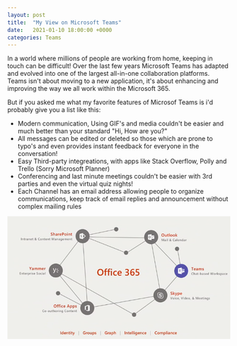 ```yaml
---
layout: post
title:  "My View on Microsoft Teams"
date:   2021-01-10 18:00:00 +0000
categories: Teams
---
```

In a world where millions of people are working from home, keeping in touch can be difficult! Over the last few years Microsoft Teams has adapted and evolved into one of the largest all-in-one collaboration platforms. Teams isn't about moving to a new application, it's about enhancing and improving the way we all work within the Microsoft 365.

But if you asked me what my favorite features of Microsof Teams is i'd probably give you a list like this:

* Modern communication, Using GIF's and media couldn't be easier and much better than your standard "Hi, How are you?"
* All messages can be edited or deleted so those which are prone to typo's and even provides instant feedback for everyone in the conversation!
* Easy Third-party integreations, with apps like Stack Overflow, Polly and Trello (Sorry Microsoft Planner)
* Conferencing and last minute meetings couldn't be easier with 3rd parties and even the virtual quiz nights!
* Each Channel has an email address allowing people to organize communications, keep track of email replies and announcement without complex mailing rules

![Microsoft Teams](/assets/01/TeamsConnected.png)